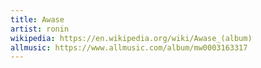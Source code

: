 ```yaml
---
title: Awase
artist: ronin
wikipedia: https://en.wikipedia.org/wiki/Awase_(album)
allmusic: https://www.allmusic.com/album/mw0003163317
---
```

